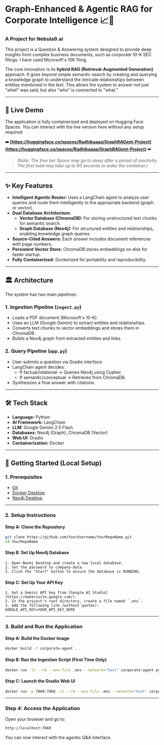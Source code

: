 # Graph-Enhanced & Agentic RAG for Corporate Intelligence 📈🤖

### A Project for Nebula9.ai

This project is a Question & Answering system designed to provide deep insights from complex business documents, such as corporate 10-K SEC filings. I have used Microsoft's 10K filing. 

The core innovation is its **hybrid RAG (Retrieval-Augmented Generation)** approach. It goes beyond simple semantic search by creating and querying a knowledge graph to understand the intricate relationships between entities mentioned in the text. This allows the system to answer not just "what" was said, but also "who" is connected to "what."

---

## 🚀 Live Demo

The application is fully containerized and deployed on Hugging Face Spaces. You can interact with the live version here without any setup required:

**➡️ [https://huggingface.co/spaces/Radhikaaaa/GraphRAGent-Project](https://huggingface.co/spaces/Radhikaaaa/GraphRAGent-Project) ⬅️**

> *(Note: The free tier Space may go to sleep after a period of inactivity. The first load may take up to 60 seconds to wake the container.)*
---

## ✨ Key Features

- **Intelligent Agentic Router:** Uses a LangChain agent to analyze user queries and route them intelligently to the appropriate backend (graph or vector).
- **Dual Database Architecture:**
  - **Vector Database (ChromaDB):** For storing unstructured text chunks for semantic search.
  - **Graph Database (Neo4j):** For structured entities and relationships, enabling knowledge graph queries.
- **Source-Cited Answers:** Each answer includes document references with page numbers.
- **Persistent Vector Store:** ChromaDB stores embeddings on disk for faster startup.
- **Fully Containerized:** Dockerized for portability and reproducibility.

---

## 🏛️ Architecture

The system has two main pipelines:

### 1. Ingestion Pipeline (`ingest.py`)
- Loads a PDF document (Microsoft's 10-K).
- Uses an LLM (Google Gemini) to extract entities and relationships.
- Converts text chunks to vector embeddings and stores them in ChromaDB.
- Builds a Neo4j graph from extracted entities and links.

### 2. Query Pipeline (`app.py`)
- User submits a question via Gradio interface.
- LangChain agent decides:
  - If factual/relational → Queries Neo4j using Cypher.
  - If semantic/conceptual → Retrieves from ChromaDB.
- Synthesizes a final answer with citations.

---

## 🛠️ Tech Stack

- **Language:** Python
- **AI Framework:** LangChain
- **LLM:** Google Gemini 2.5 Flash
- **Databases:** Neo4j (Graph), ChromaDB (Vector)
- **Web UI:** Gradio
- **Containerization:** Docker

---

## 🧪 Getting Started (Local Setup)

### 1. Prerequisites

- [Git](https://git-scm.com/downloads/)
- [Docker Desktop](https://www.docker.com/products/docker-desktop/)
- [Neo4j Desktop](https://neo4j.com/download/)

---

### 2. Setup Instructions

#### Step A: Clone the Repository
```bash
git clone https://github.com/YourUsername/YourRepoName.git
cd YourRepoName 
```

#### Step B: Set Up Neo4j Database
    1. Open Neo4j Desktop and create a new local database.
    2. Set the password to company-data.
    3. Click the "Start" button to ensure the database is RUNNING.

#### Step C: Set Up Your API Key

    1. Get a Gemini API key from [Google AI Studio](https://makersuite.google.com/).
    2. In the project's root directory, create a file named `.env`.
    3. Add the following line (without quotes): GOOGLE_API_KEY=YOUR_API_KEY_HERE

---

### 3. Build and Run the Application

#### Step A: Build the Docker Image
```bash
docker build -t corporate-agent .
```
#### Step B: Run the Ingestion Script (First Time Only)
```bash
docker run -it --rm --env-file .env --network="host" corporate-agent python ingest.py 
```

#### Step C: Launch the Gradio Web UI
```bash
docker run -p 7860:7860 -it --rm --env-file .env --network="host" corporate-agent 
```

---

### Step 4: Access the Application
Open your browser and go to:
```bash
http://localhost:7860
```
You can now interact with the agentic Q&A interface.


